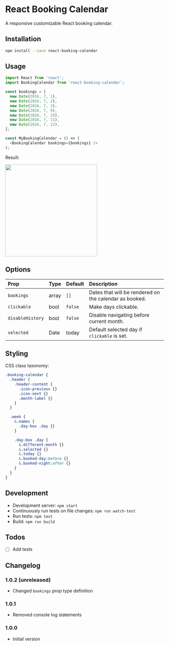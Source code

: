 # React Booking Calendar

A responsive customizable React booking calendar.

## Installation

```bash
npm install --save react-booking-calendar
```

## Usage

```js
import React from 'react';
import BookingCalendar from 'react-booking-calendar';

const bookings = [
  new Date(2016, 7, 1),
  new Date(2016, 7, 2),
  new Date(2016, 7, 3),
  new Date(2016, 7, 9),
  new Date(2016, 7, 10),
  new Date(2016, 7, 11),
  new Date(2016, 7, 12),
];

const MyBookingCalendar = () => (
  <BookingCalendar bookings={bookings} />
);
```

Result:

<img src="https://github.com/kristijanbambir/react-booking-calendar/blob/master/preview.png?raw=true" width="292">

## Options

| Prop             | Type        | Default | Description                                            |
| :--------------- | :---------- | :------ | :----------------------------------------------------- |
| `bookings`       | array       | `[]`    | Dates that will be rendered on the calendar as booked. |
| `clickable`      | bool        | `false` | Make days clickable.                                   |
| `disableHistory` | bool        | `false` | Disable navigating before current month.               |
| `selected`       | Date        | today   | Default selected day if `clickable` is set.            |

## Styling

CSS class taxonomy:

```sass
.booking-calendar {
  .header {
    .header-content {
      .icon-previous {}
      .icon-next {}
      .month-label {}
    }
  }

  .week {
    &.names {
      .day-box .day {}
    }

    .day-box .day {
      &.different-month {}
      &.selected {}
      &.today {}
      &.booked-day:before {}
      &.booked-night:after {}
    }
  }
}
```

## Development

* Development server: `npm start`
* Continuously run tests on file changes: `npm run watch-test`
* Run tests: `npm test`
* Build: `npm run build`

## Todos

- [ ] Add tests

## Changelog

### 1.0.2 (unreleased)

* Changed `bookings` prop type definition

### 1.0.1

* Removed console log statements

### 1.0.0

* Initial version
